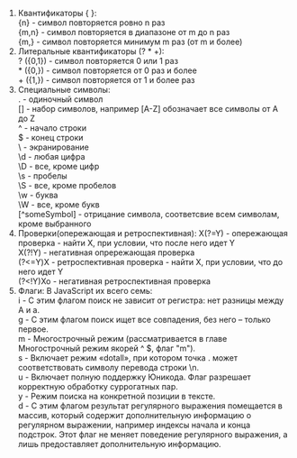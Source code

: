 1) Квантификаторы { }:  
    {n} - символ повторяется ровно n раз  
    {m,n} - символ повторяется в диапазоне от m до n раз  
    {m,} - символ повторяется минимум m раз (от m и более)  
2) Литеральные квантификаторы (? * +):  
    \? ({0,1}) - символ повторяется 0 или 1 раз  
    \* ({0,}) - символ повторяется от 0 раз и более  
    \+ ({1,}) - символ повторяется от 1 и более раз  
3) Специальные символы:  
    \. - одиночный символ  
    [] - набор символов, например [A-Z] обозначает все символы от A до Z  
    ^ - начало строки  
    $ - конец строки  
    \ - экранирование  
    \d - любая цифра  
    \D - все, кроме цифр  
    \s - пробелы  
    \S - все, кроме пробелов  
    \w - буква  
    \W - все, кроме букв  
    [^someSymbol] - отрицание символа, соответсвие всем символам, кроме выбранного  
4) Проверки(опережающая и ретроспективная):
    X(?=Y) \- опережающая проверка  - найти Х, при условии, что после него идет Y  
    Х(?!Y) \- негативная опрережающая проверка     
    (?<=Y)X \- ретроспективная проверка - найти Х, при условии, что до него идет Y  
    (?<!Y)Xo \- негативная ретроспективная проверка
5) Флаги:
    В JavaScript их всего семь:  
    i - С этим флагом поиск не зависит от регистра: нет разницы между A и a.  
    g - С этим флагом поиск ищет все совпадения, без него – только первое.  
    m - Многострочный режим (рассматривается в главе Многострочный режим якорей ^ $, флаг "m").  
    s - Включает режим «dotall», при котором точка . может соответствовать символу перевода строки \n.  
    u - Включает полную поддержку Юникода. Флаг разрешает корректную обработку суррогатных пар.  
    y - Режим поиска на конкретной позиции в тексте.  
    d - С этим флагом результат регулярного выражения помещается в массив, который содержит дополнительную информацию о регулярном выражении, например индексы начала и конца подстрок. Этот флаг не меняет поведение регулярного выражения, а лишь предоставляет дополнительную информацию.  

